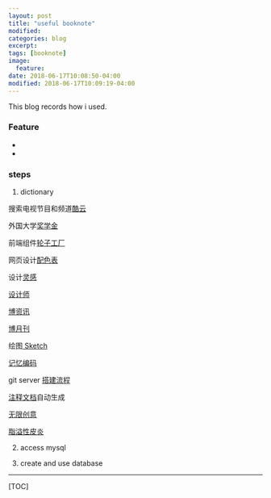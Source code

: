 ```yaml
---
layout: post
title: "useful booknote"
modified:
categories: blog
excerpt:
tags: [booknote]
image:
  feature:
date: 2018-06-17T10:08:50-04:00
modified: 2018-06-17T10:09:19-04:00
---
```



This blog records how i used.


### Feature ###

* 
*
### steps ###

1. dictionary
    
搜索电视节目和频道[酷云](http://pro.eye.kuyun.com/)

外国大学[奖学金](https://www.fastweb.com/)

前端组件[轮子工厂](http://www.wheelsfactory.cn/#/detail?id=190)

网页设计[配色表](http://tool.c7sky.com/webcolor/#character_15)

设计[灵感](https://www.flowsupply.co/)

[设计师](http://www.magdiellopez.com/a-poster-a-day-v2-1/)

[博资讯](http://www.betconsult.cc/#business)

[博月刊](http://www.betconsult.cc/magazine)

绘图[ Sketch](http://sketchcn.com/sketch-chinese-user-manual.html)

[记忆编码](https://cathleya.github.io/images/energy/index.html)

git server [搭建](https://about.gitlab.com/)[流程](https://www.jianshu.com/p/a22eaa1fcfe7)

[注释文档](http://apidocjs.com/)自动生成

[无限创意](https://baijiahao.baidu.com/u?app_id=1574692218036249)

[脂溢性皮炎](http://www.cholinergicurticaria.net/cu-cholinergic-urticaria-story/)



2. access mysql


3. create and use database






-------

[TOC]








